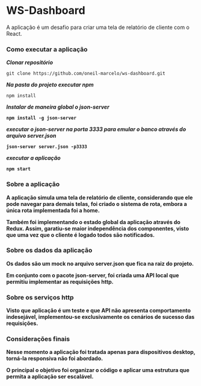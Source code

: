 # WS-Dashboard

A aplicação é um desafio para criar uma tela de relatório de cliente com o React.

### Como executar a aplicação

**_Clonar repositório_**

`git clone https://github.com/oneil-marcelo/ws-dashboard.git`

**_Na pasta do projeto executar npm_**

`npm install`

**_Instalar de maneira global o <strong>json-server<strong>_**

`npm install -g json-server`

**_executar o json-server na porta 3333 para emular o banco através do arquivo server.json_**

`json-server server.json -p3333`

**_executar a aplicação_**

`npm start`

### Sobre a aplicação

A aplicação simula uma tela de relatório de cliente, considerando que ele pode navegar para demais telas, foi criado o sistema de rota, embora a única rota implementada foi a home.

Também foi implementando o estado global da aplicação através do Redux. Assim, garatiu-se maior independência dos componentes, visto que uma vez que o cliente é logado todos são notificados.

### Sobre os dados da aplicação

Os dados são um mock no arquivo server.json que fica na raiz do projeto.

Em conjunto com o pacote json-server, foi criada uma API local que permitiu implementar as requisições http.

### Sobre os serviços http

Visto que aplicação é um teste e que API não apresenta comportamento indesejável, implementou-se exclusivamente os cenários de sucesso das requisições.

### Considerações finais

Nesse momento a aplicação foi tratada apenas para dispositivos desktop, torná-la responsiva não foi abordado.

O principal o objetivo foi organizar o código e aplicar uma estrutura que permita a aplicação ser escalável.
